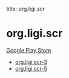 title: org.ligi.scr
# org.ligi.scr


[Google Play Store](https://play.google.com/store/apps/details?id=org.ligi.scr)


* [org.ligi.scr-3](./org.ligi.scr-3/)
* [org.ligi.scr-5](./org.ligi.scr-5/)